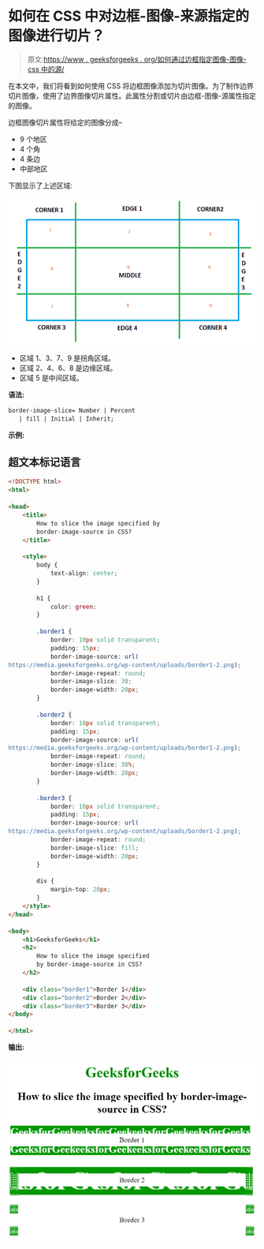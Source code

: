 # 如何在 CSS 中对边框-图像-来源指定的图像进行切片？

> 原文:[https://www . geeksforgeeks . org/如何通过边框指定图像-图像-css 中的源/](https://www.geeksforgeeks.org/how-to-slice-image-specified-by-border-image-source-in-css/)

在本文中，我们将看到如何使用 CSS 将边框图像添加为切片图像。为了制作边界切片图像，使用了边界图像切片属性。此属性分割或切片由边框-图像-源属性指定的图像。

边框图像切片属性将给定的图像分成–

*   9 个地区
*   4 个角
*   4 条边
*   中部地区

下图显示了上述区域:

![](img/d9e2d1d4999a5e1b422c029e1a59da15.png)

*   区域 1、3、7、9 是拐角区域。
*   区域 2、4、6、8 是边缘区域。
*   区域 5 是中间区域。

**语法:**

```html
border-image-slice= Number | Percent 
   | fill | Initial | Inherit;
```

**示例:**

## 超文本标记语言

```html
<!DOCTYPE html>
<html>

<head>
    <title>
        How to slice the image specified by
        border-image-source in CSS?
    </title>

    <style>
        body {
            text-align: center;
        }

        h1 {
            color: green;
        }

        .border1 {
            border: 10px solid transparent;
            padding: 15px;
            border-image-source: url(
https://media.geeksforgeeks.org/wp-content/uploads/border1-2.png);
            border-image-repeat: round;
            border-image-slice: 30;
            border-image-width: 20px;
        }

        .border2 {
            border: 10px solid transparent;
            padding: 15px;
            border-image-source: url(
https://media.geeksforgeeks.org/wp-content/uploads/border1-2.png);
            border-image-repeat: round;
            border-image-slice: 30%;
            border-image-width: 20px;
        }

        .border3 {
            border: 10px solid transparent;
            padding: 15px;
            border-image-source: url(
https://media.geeksforgeeks.org/wp-content/uploads/border1-2.png);
            border-image-repeat: round;
            border-image-slice: fill;
            border-image-width: 20px;
        }

        div {
            margin-top: 20px;
        }
    </style>
</head>

<body>
    <h1>GeeksforGeeks</h1>
    <h2>
        How to slice the image specified
        by border-image-source in CSS?
    </h2>

    <div class="border1">Border 1</div>
    <div class="border2">Border 2</div>
    <div class="border3">Border 3</div>
</body>

</html>
```

**输出:**

![](img/3c71cc09913df88845fe2eadc2ff2600.png)